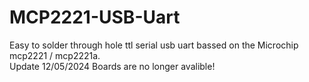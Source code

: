 # MCP2221-USB-Uart
Easy to solder through hole ttl serial usb uart bassed on the Microchip mcp2221 / mcp2221a. 
<br>
Update 12/05/2024 Boards are no longer avalible!

